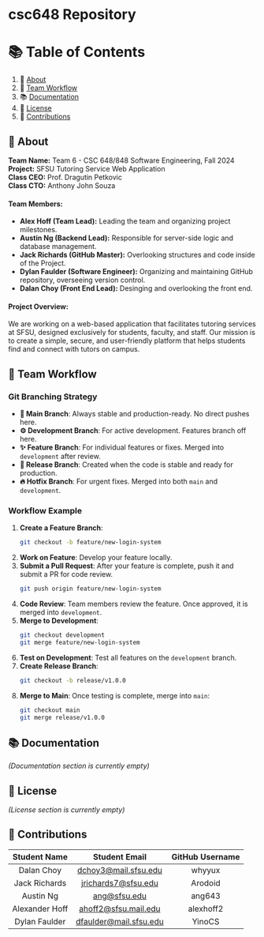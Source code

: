 # csc648 Repository

# 📚 Table of Contents
1. 📖 [About](#about)
3. 👥 [Team Workflow](#team-workflow)
4. 📚 [Documentation](#documentation)
5. 📜 [License](#license)
6. 🤝 [Contributions](#contributions)


## 📖 About

**Team Name:** Team 6 - CSC 648/848 Software Engineering, Fall 2024  
**Project:** SFSU Tutoring Service Web Application  
**Class CEO:** Prof. Dragutin Petkovic  
**Class CTO:** Anthony John Souza

#### Team Members:
- **Alex Hoff (Team Lead):** Leading the team and organizing project milestones.
- **Austin Ng (Backend Lead):** Responsible for server-side logic and database management.
- **Jack Richards (GitHub Master):** Overlooking structures and code inside of the Project.
- **Dylan Faulder (Software Engineer):** Organizing and maintaining GitHub repository, overseeing version control.
- **Dalan Choy (Front End Lead):** Desinging and overlooking the front end.

#### Project Overview:
We are working on a web-based application that facilitates tutoring services at SFSU, designed exclusively for students, faculty, and staff. Our mission is to create a simple, secure, and user-friendly platform that helps students find and connect with tutors on campus.

## 👥 Team Workflow

### Git Branching Strategy

- **🌳 Main Branch**: Always stable and production-ready. No direct pushes here.
- **⚙️ Development Branch**: For active development. Features branch off here.
- **✨ Feature Branch**: For individual features or fixes. Merged into `development` after review.
- **🚀 Release Branch**: Created when the code is stable and ready for production.
- **🔥 Hotfix Branch**: For urgent fixes. Merged into both `main` and `development`.

### Workflow Example

1. **Create a Feature Branch**:
    ```bash
    git checkout -b feature/new-login-system
    ```
2. **Work on Feature**:
    Develop your feature locally.
3. **Submit a Pull Request**:
    After your feature is complete, push it and submit a PR for code review.
    ```bash
    git push origin feature/new-login-system
    ```
4. **Code Review**:
    Team members review the feature. Once approved, it is merged into `development`.
5. **Merge to Development**:
    ```bash
    git checkout development
    git merge feature/new-login-system
    ```
6. **Test on Development**:
    Test all features on the `development` branch.
7. **Create Release Branch**:
    ```bash
    git checkout -b release/v1.0.0
    ```
8. **Merge to Main**:
    Once testing is complete, merge into `main`:
    ```bash
    git checkout main
    git merge release/v1.0.0
    ```


## 📚 Documentation

_(Documentation section is currently empty)_


## 📜 License

_(License section is currently empty)_


## 🤝 Contributions

| Student Name | Student Email | GitHub Username |
|    :---:     |     :---:     |     :---:       |
| Dalan Choy      | dchoy3@mail.sfsu.edu              |  whyyux               |
| Jack Richards      |        jrichards7@sfsu.edu       |        Arodoid         |
| Austin Ng    | ang@sfsu.edu  |    ang643       |
| Alexander Hoff     |   ahoff2@sfsu.mail.edu            |      alexhoff2           |
| Dylan Faulder     |   dfaulder@mail.sfsu.edu            |   YinoCS              |
